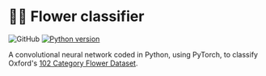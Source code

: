 # 🌷🧠 Flower classifier

![GitHub](https://img.shields.io/github/license/Baccega/flower-classifier)
[![Python version](https://img.shields.io/badge/Python-v3.8.13-blue.svg)](https://www.python.org/)

A convolutional neural network coded in Python, using PyTorch, to classify Oxford's [102 Category Flower Dataset](https://www.robots.ox.ac.uk/~vgg/data/flowers/102/index.html).